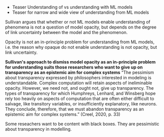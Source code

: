 - Teaser Understanding of vs understanding with ML models
- Teaser for narrow and wide view of understanding from ML models

Sullivan argues that whether or not ML models enable understanding of phenomena is not a question of model opacity, but depends on the degree of link uncertainty between the model and the phenomenon. 

Opacity is not an in-principle problem for understanding from ML models, i.e. the reason why opaque do not enable understanding is not opacity, but link uncertainty.

**Sullivan's approach to dismiss model opacity as an in-principle problem for understanding suits those researchers who want to give up on transparency as an epistemic aim for complex systems**
“The pessimism about transparency expressed by philosophers interested in modeling is understandable. Complex computation will retain aspects of ineliminable opacity. However, we need not, and ought not, give up transparency. The types of transparency for which Humphreys, Lenhard, and Winsberg hope rely too heavily on aspects of computation that are often either difficult to salvage, like transitory variables, or insufficiently explanatory, like neurons. They conclude, therefore, that we must abandon transparency as an epistemic aim for complex systems.” (Creel, 2020, p. 33)

Some reseachers want to be content with black boxes. They are pessimistic about transparency in modelling.



